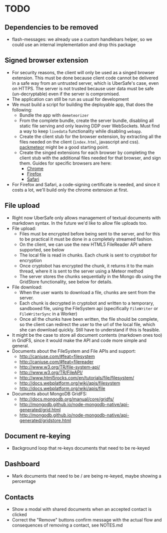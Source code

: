 TODO
====

## Dependencies to be removed

* flash-messages: we already use a custom handlebars helper, so we could use an internal implementation and drop this package

## Signed browser extension

* For security reasons, the client will only be used as a singed browser extension. This must be done because client code cannot be delivered in a safe way from an untrusted server, which is UberSafe's case, even on HTTPS. The server is not trusted because user data must be safe (un-decryptable) even if the server is compromised.
* The application can still be run as usual for development
* We must build a script for building the deployable app, that does the following:
    * Bundle the app with `demeteorizer`
    * From the complete bundle, create the server bundle, disabling all static file serving and only leaving DDP over WebSockets. Must find a way to keep `livedata` functionality while disabling `webapp`.
    * Create the client stub for the browser extension, by extracting all the files needed on the client (`index.html`, javascript and css). [packmeteor](https://npmjs.org/package/packmeteor) might be a good starting point.
    * Create the singed extensions for each browser by completing the client stub with the additional files needed for that browser, and sign them. Guides for specific browsers are here:
        * [Chrome](http://developer.chrome.com/extensions/packaging.html)
        * [Firefox](https://developer.mozilla.org/en-US/docs/Signing_an_extension)
        * [Safari](https://developer.apple.com/library/safari/documentation/Tools/Conceptual/SafariExtensionGuide/Introduction/Introduction.html)
* For Firefox and Safari, a code-signing certificate is needed, and since it costs a lot, we'll build only the chrome extension at first.

## File upload

* Right now UberSafe only allows management of textual documents with markdown syntax. In the future we'd like to allow file uploads too.
* File upload:
    * Files must be encrypted before being sent to the server, and for this to be practical it must be done in a completely streamed fashion.
    * On the client, we can use the new HTML5 FileReader API where supported, see below
    * The local file is read in chunks. Each chunk is sent to cryptobot for encryption
    * Once cryptobot has encrypted the chunk, it returns it to the main thread, where it is sent to the server using a Meteor method
    * The server stores the chunks sequentially in the Mongo db using the GridStore functionality, see below for details.
* File download:
    * When the user wants to download a file, chunks are sent from the server.
    * Each chunk is decrypted in cryptobot and written to a temporary, sandboxed file, using the FileSystem api (specifically `FileWriter` or `FileWriterSync` in a Worker)
    * Once all the chunks have been written, the file should be complete, so the client can redirect the user to the url of the local file, which she can download quickly. Still have to understand if this is feasible.
* It might be the case to store all document contents (markdown ones too) in GridFS, since it would make the API and code more simple and general.
* Documents about the FileSystem and File APIs and support:
    * http://caniuse.com/#feat=filesystem
    * http://caniuse.com/#feat=filereader
    * http://www.w3.org/TR/file-system-api/
    * http://www.w3.org/TR/FileAPI/
    * http://www.html5rocks.com/en/tutorials/file/filesystem/
    * http://docs.webplatform.org/wiki/apis/filesystem
    * http://docs.webplatform.org/wiki/apis/file
* Documents about MongoDB GridFS:
    * http://docs.mongodb.org/manual/core/gridfs/
    * http://mongodb.github.io/node-mongodb-native/api-generated/grid.html
    * http://mongodb.github.io/node-mongodb-native/api-generated/gridstore.html

## Document re-keying

* Background loop that re-keys documents that need to be re-keyed

## Dashboard

* Mark documents that need to be / are being re-keyed, maybe showing a percentage

## Contacts

* Show a modal with shared documents when an accepted contact is clicked
* Correct the "Remove" buttons confirm message with the actual flow and consequences of removing a contact, see NOTES.md



